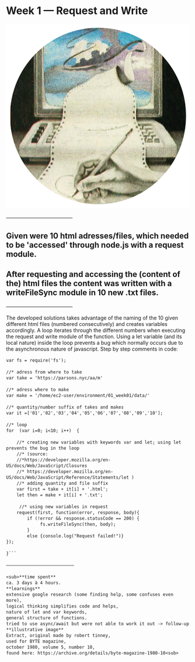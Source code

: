 Week 1 — Request and Write
==========================

![alt text](./illustrative_image.png)

––––––––––––––––––––––––––

## Given were 10 html adresses/files, which needed to be 'accessed' through node.js with a request module.
## After requesting and accessing the (content of the) html files the content was written with a writeFileSync module in 10 new .txt files.

––––––––––––––––––––––––––

The developed solutions takes advantage of the naming of the 10 given different html files (numbered consecutively) and creates variables accordingly.
A loop iterates through the different numbers when executing the request and write module of the function. Using a let variable (and its local nature) inside the loop prevents a bug which normally occurs due to the asynchronous nature of javascript.
Step by step comments in code:

```var request = require('request');
var fs = require('fs');

//* adress from where to take 
var take = 'https://parsons.nyc/aa/m'

//* adress where to make 
var make = '/home/ec2-user/environment/01_week01/data/'

//* quantity/number suffix of takes and makes
var it =['01','02','03','04','05','06','07','08','09','10'];

//* loop
for  (var i=0; i<10; i++)  {
    
    //* creating new variables with keywords var and let; using let prevents the bug in the loop 
    //* (source: 
    //*https://developer.mozilla.org/en-US/docs/Web/JavaScript/Closures  
    //* https://developer.mozilla.org/en-US/docs/Web/JavaScript/Reference/Statements/let )
    //* adding quantity and file suffix
    var first = take + it[i] + '.html';
    let then = make + it[i] + '.txt';
    
     //* using new variables in request
    request(first, function(error, response, body){
        if (!error && response.statusCode == 200) {
             fs.writeFileSync(then, body);
        }
        else {console.log("Request failed!")}
});

}```

––––––––––––––––––––––––––

<sub>**time spent**
ca. 3 days à 4 hours. 
**learnings**
extensive google research (some finding help, some confuses even more), 
logical thinking simplifies code and helps, 
nature of let and var keywords, 
general structure of functions.
tried to use async/await but were not able to work it out -> follow-up
**illustrative image**
Extract, original made by robert tinney, 
used for BYTE magazine, 
october 1980, volume 5, number 10, 
found here: https://archive.org/details/byte-magazine-1980-10<sub>